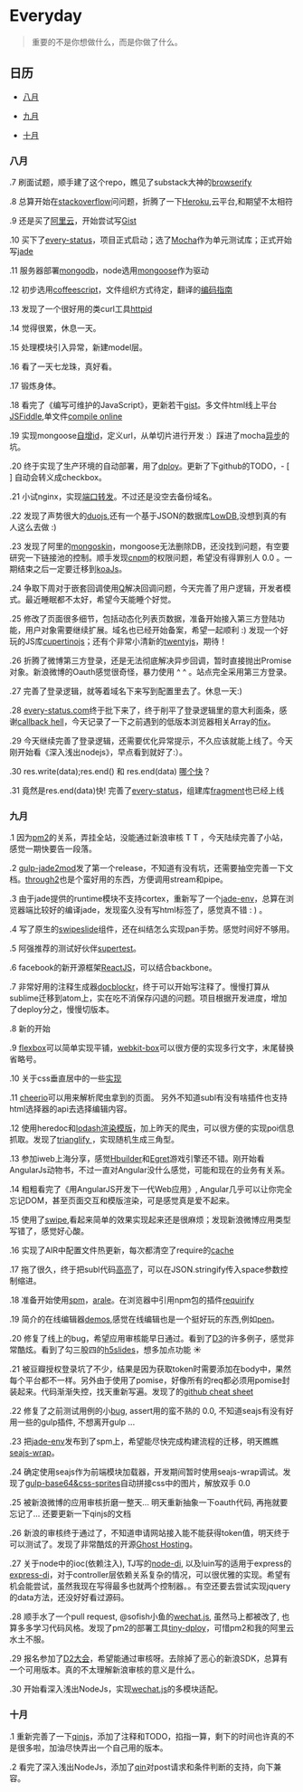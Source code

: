 # Everyday

> 重要的不是你想做什么，而是你做了什么。

##  日历

* [八月](#Aug)

* [九月](#Sep)

* [十月](#Oct)

<a  name="Aug"></a>
###  八月

.7  刷面试题，顺手建了这个repo，瞧见了substack大神的[browserify](http://browserify.org/)

.8  总算开始在[stackoverflow](http://www.stackoverflow.com)问问题，折腾了一下[Heroku](https://dashboard.heroku.com/apps),云平台,和期望不太相符

.9  还是买了[阿里云](http://121.40.137.124:8999/)，开始尝试写[Gist](https://gist.github.com/elrrrrrrr/f411471f8c674f793eb3)

.10 买下了[every-status](http://www.every-status.com)，项目正式启动；选了[Mocha](http://visionmedia.github.io/mocha/)作为单元测试库；正式开始写[jade](http://jade-lang.com/)

.11 服务器部署[mongodb](http://docs.mongodb.org/manual/)，node选用[mongoose](http://mongoosejs.com/)作为驱动

.12 初步选用[coffeescript](http://coffeescript.org)，文件组织方式待定，翻译的[编码指南](https://github.com/elrrrrrrr/coffeescript-style-guide/blob/master/README-ZH.md)

.13 发现了一个很好用的类curl工具[httpid](https://github.com/jakubroztocil/httpie)

.14 觉得很累，休息一天。

.15 处理模块引入异常，新建model层。

.16 看了一天七龙珠，真好看。

.17 锻炼身体。

.18 看完了《编写可维护的JavaScript》，更新若干[gist](https://gist.github.com/elrrrrrrr)。多文件html线上平台[JSFiddle](http://jsfiddle.net/),单文件[compile online](http://www.compileonline.com/try_html5_online.php)

.19 实现mongoose[自增id](https://gist.github.com/elrrrrrrr/792a275f8506e9562852)，定义url，从单切片进行开发 :）踩进了mocha[异步](http://stackoverflow.com/questions/25379309/how-to-use-mongoose-in-mocha-unit-test/25379775?noredirect=1#comment39594584_25379775)的坑。

.20 终于实现了生产环境的自动部署，用了[dploy](http://dploy.io/)。更新了下github的TODO，- [ ] 自动会转义成checkbox。

.21 小试nginx，实现[端口转发](https://gist.github.com/elrrrrrrr/27577929edf0fb67e40f)。不过还是没空去备份域名。

.22 发现了声势很大的[duojs](http://duojs.org),还有一个基于JSON的数据库[LowDB](https://github.com/typicode/lowdb),没想到真的有人这么去做 :)

.23 发现了阿里的[mongoskin](https://github.com/kissjs/node-mongoskin)，mongoose无法删除DB，还没找到问题，有空要研究一下链接池的控制。顺手发现[cnpm](https://github.com/cnpm/cnpm/issues/42)的权限问题，希望没有得罪别人 0.0 。一期结束之后一定要迁移到[koaJs](https://github.com/koajs/koa)。

.24 争取下周对于嵌套回调使用[Q](https://github.com/kriskowal/q)解决回调问题，今天完善了用户逻辑，开发者模式。最近睡眠都不太好，希望今天能睡个好觉。

.25 修改了页面很多细节，包括动态化列表页数据，准备开始接入第三方登陆功能，用户对象需要继续扩展。域名也已经开始备案，希望一起顺利 :) 发现一个好玩的JS库[cupertinojs](https://github.com/jerrymarino/cupertinojs?utm_content=buffer23702&utm_medium=social&utm_source=twitter.com&utm_campaign=buffer)；还有个非常小清新的[twentyjs](http://twentyjs.com/)，期待！

.26 折腾了微博第三方登录，还是无法彻底解决异步回调，暂时直接抛出Promise对象。新浪微博的Oauth感觉很奇怪，暴力使用 ^ ^ 。站点完全采用第三方登录。

.27 完善了登录逻辑，就等着域名下来写到配置里去了。休息一天:)

.28 [every-status.com](every-status.com)终于批下来了，终于削平了登录逻辑里的意大利面条，感谢[callback hell](http://callbackhell.com/)，今天记录了一下之前遇到的低版本浏览器相关Array的[fix](https://gist.github.com/elrrrrrrr/369c651e9a81e0eeb7f6)。

.29 今天继续完善了登录逻辑，还需要优化异常提示，不久应该就能上线了。今天刚开始看《深入浅出nodejs》，早点看到就好了:）。

.30 res.write(data);res.end() 和 res.end(data) [哪个快](https://github.com/joyent/node/blob/master/lib/_http_outgoing.js#L486)？

.31 竟然是res.end(data)快! 完善了[every-status](http://www.every-status.com)，组建库[fragment](http://f.every-status.com)也已经上线

<a  name="Sep"></a>
###  九月

.1 因为[pm2](https://github.com/Unitech/PM2)的关系，弄挂全站，没能通过新浪审核 T T ，今天陆续完善了小站，感觉一期快要告一段落。

.2 [gulp-jade2mod](https://github.com/elrrrrrrr/jade2mod)发了第一个release，不知道有没有坑，还需要抽空完善一下文档。[through2](https://www.npmjs.org/package/through2)也是个蛮好用的东西，方便调用stream和pipe。

.3 由于jade提供的runtime模块不支持cortex，重新写了一个[jade-env](https://github.com/elrrrrrrr/jade-env)，总算在浏览器端比较好的编译jade，发现蛮久没有写html标签了，感觉真不错 : ) 。

.4 写了原生的[swipeslide](https://gist.github.com/elrrrrrrr/d00b245c26b55a926a7f)组件，还在纠结怎么实现pan手势。感觉时间好不够用。

.5 阿强推荐的测试好伙伴[supertest](https://github.com/visionmedia/supertest)。

.6 facebook的新开源框架[ReactJS](http://facebook.github.io/react/)，可以结合backbone。

.7 非常好用的注释生成器[docblockr](https://github.com/spadgos/sublime-jsdocs)，终于可以开始写注释了。慢慢打算从sublime迁移到atom上，实在吃不消保存闪退的问题。项目根据开发进度，增加了deploy分之，慢慢切版本。

.8 新的开始

.9 [flexbox](http://css-tricks.com/snippets/css/a-guide-to-flexbox/)可以简单实现平铺，[webkit-box](https://gist.github.com/elrrrrrrr/d64f14b0cd68e6feefe0)可以很方便的实现多行文字，末尾替换省略号。

.10 关于css垂直居中的一些[实现](http://t.cn/RhycoGo?u=2017654444&m=3752262402525521&cu=2017654444)

.11 [cheerio](https://github.com/cheeriojs/cheerio)可以用来解析爬虫拿到的页面。 另外不知道subl有没有啥插件也支持html选择器的api去选择编辑内容。

.12 使用heredoc和[lodash](http://lodash.com)[渲染模版](https://gist.github.com/elrrrrrrr/175de2b90c430840bba6)，加上昨天的爬虫，可以很方便的实现poi信息抓取。发现了[trianglify ](http://qrohlf.com/trianglify/)，实现随机生成三角型。

.13 参加iweb上海分享，感觉[Hbuilder](http://dcloud.io/)和[Egret](http://egret-lab.org/)游戏引擎还不错。刚开始看AngularJs动物书，不过一直对Angular没什么感觉，可能和现在的业务有关系。

.14 粗粗看完了《用AngularJS开发下一代Web应用》, Angular几乎可以让你完全忘记DOM，甚至页面交互和模版渲染，可是感觉真是爱不起来。

.15 使用了[swipe](https://github.com/thebird/Swipe),看起来简单的效果实现起来还是很麻烦；发现新浪微博应用类型写错了，感觉好心酸。

.16 实现了AIR中配置文件热更新，每次都清空了require的[cache](http://stackoverflow.com/questions/1972242/auto-reload-of-files-in-node-js)

.17 拖了很久，终于把subl代码[高亮](https://gist.github.com/elrrrrrrr/4c2f5a315f8d2b9a52cc)了，可以在JSON.stringify传入space参数控制缩进。

.18 准备开始使用[spm](http://docs.spmjs.org/doc/)，[arale](http://aralejs.org/docs/about-arale.html)。在浏览器中引用npm包的插件[requirify](http://www.devspaper.com/2014/09/01/great-chrome-extension-requiring-npm-modules-in-the-browser-console/)

.19 简介的在线编辑器[demos](http://demos.berwin.me/),感觉在线编辑也是一个挺好玩的东西,例如[pen](http://sofish.github.io/pen/)。

.20 修复了线上的bug，希望应用审核能早日通过。看到了[D3](https://github.com/mbostock/d3/wiki/Gallery)的许多例子，感觉非常酷炫。看到了勾三股四的[h5slides](https://github.com/Jinjiang/h5slides)，想多加点功能 :sunny:

.21 被豆瓣授权登录坑了不少，结果是因为获取token时需要添加在body中，果然每个平台都不一样。另外由于使用了pomise，好像所有的req都必须用pomise封装起来。代码渐渐失控，找天重新写遍。发现了的[github cheat sheet](https://github.com/tiimgreen/github-cheat-sheet/blob/master/README.zh-cn.md)

.22 修复了之前测试用例的小[bug](https://github.com/NodeLab/qin/blob/master/test/test.js#L12#L13), assert用的蛮不熟的 0.0, 不知道seajs有没有好用一些的gulp插件, 不想离开gulp ...

.23 把[jade-env](http://spmjs.io/package/jade-env)发布到了spm上，希望能尽快完成构建流程的迁移，明天瞧瞧[seajs-wrap](https://github.com/seajs/seajs-wrap)。

.24 确定使用seajs作为前端模块加载器，开发期间暂时使用seajs-wrap调试。发现了[gulp-base64&css-sprites](https://gist.github.com/elrrrrrrr/26d392093f20acd83c69)自动拼接css中的图片，解放双手 0.0 

.25 被新浪微博的应用审核折磨一整天... 明天重新抽象一下oauth代码, 再拖就要忘记了... 还要更新一下qinjs的文档

.26 新浪的审核终于通过了，不知道申请网站接入能不能获得token值，明天终于可以测试了。发现了非常酷炫的开源[Ghost Hosting](https://ghost.org/)。

.27 关于node中的ioc(依赖注入), TJ写的[node-di](https://github.com/vojtajina/node-di), 以及luin写的适用于express的[express-di](https://github.com/luin/express-di)，对于controller层依赖关系复杂的情况，可以很优雅的实现。希望有机会能尝试，虽然我现在写得最多也就两个控制器。。有空还要去尝试实现jquery的data方法，还没好好看过源码。

.28 顺手水了一个pull request, @sofish小鱼的[wechat.js](https://github.com/sofish/wechat.js), 虽然马上都被改了, 也算多多学习代码风格。发现了pm2的部署工具[tiny-dploy](https://github.com/voronianski/node-tiny-dploy)，可惜pm2和我的阿里云水土不服。

.29 报名参加了[D2大会](https://github.com/soulteary/Get-D2-2014-Ticket)，希望能通过审核呀。去除掉了恶心的新浪SDK，总算有一个可用版本。真的不太理解新浪审核的意义是什么。

.30 开始看深入浅出NodeJs，实现[wechat.js](https://github.com/sofish/wechat.js)的多模块适配。

<a  name="Oct"></a>
###  十月

.1 重新完善了一下[qinjs](https://github.com/elrrrrrrr/qinjs/issues)，添加了注释和TODO，掐指一算，剩下的时间也许真的不是很多啦，加油尽快弄出一个自己用的版本。

.2 看完了深入浅出NodeJs，添加了[qin](https://github.com/NodeLab/qin)对post请求和条件判断的支持，向下兼容。